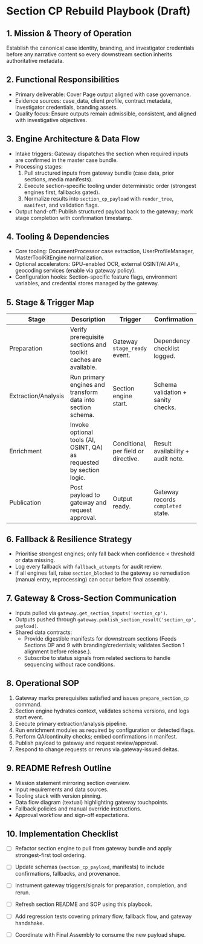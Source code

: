 # Section CP Rebuild Playbook (Draft)

## 1. Mission & Theory of Operation
Establish the canonical case identity, branding, and investigator credentials before any narrative content so every downstream section inherits authoritative metadata.

## 2. Functional Responsibilities
- Primary deliverable: Cover Page output aligned with case governance.
- Evidence sources: case_data, client profile, contract metadata, investigator credentials, branding assets.
- Quality focus: Ensure outputs remain admissible, consistent, and aligned with investigative objectives.

## 3. Engine Architecture & Data Flow
- Intake triggers: Gateway dispatches the section when required inputs are confirmed in the master case bundle.
- Processing stages:
  1. Pull structured inputs from gateway bundle (case data, prior sections, media manifests).
  2. Execute section-specific tooling under deterministic order (strongest engines first, fallbacks gated).
  3. Normalize results into `section_cp_payload` with `render_tree`, `manifest`, and validation flags.
- Output hand-off: Publish structured payload back to the gateway; mark stage completion with confirmation timestamp.

## 4. Tooling & Dependencies
- Core tooling: DocumentProcessor case extraction, UserProfileManager, MasterToolKitEngine normalization.
- Optional accelerators: GPU-enabled OCR, external OSINT/AI APIs, geocoding services (enable via gateway policy).
- Configuration hooks: Section-specific feature flags, environment variables, and credential stores managed by the gateway.

## 5. Stage & Trigger Map
| Stage | Description | Trigger | Confirmation |
|-------|-------------|---------|--------------|
| Preparation | Verify prerequisite sections and toolkit caches are available. | Gateway `stage_ready` event. | Dependency checklist logged. |
| Extraction/Analysis | Run primary engines and transform data into section schema. | Section engine start. | Schema validation + sanity checks. |
| Enrichment | Invoke optional tools (AI, OSINT, QA) as requested by section logic. | Conditional, per field or directive. | Result availability + audit note. |
| Publication | Post payload to gateway and request approval. | Output ready. | Gateway records `completed` state. |

## 6. Fallback & Resilience Strategy
- Prioritise strongest engines; only fall back when confidence < threshold or data missing.
- Log every fallback with `fallback_attempts` for audit review.
- If all engines fail, raise `section_blocked` to the gateway so remediation (manual entry, reprocessing) can occur before final assembly.

## 7. Gateway & Cross-Section Communication
- Inputs pulled via `gateway.get_section_inputs('section_cp')`.
- Outputs pushed through `gateway.publish_section_result('section_cp', payload)`.
- Shared data contracts:
  - Provide digestible manifests for downstream sections (Feeds Sections DP and 9 with branding/credentials; validates Section 1 alignment before release.).
  - Subscribe to status signals from related sections to handle sequencing without race conditions.

## 8. Operational SOP
1. Gateway marks prerequisites satisfied and issues `prepare_section_cp` command.
2. Section engine hydrates context, validates schema versions, and logs start event.
3. Execute primary extraction/analysis pipeline.
4. Run enrichment modules as required by configuration or detected flags.
5. Perform QA/continuity checks; embed confirmations in manifest.
6. Publish payload to gateway and request review/approval.
7. Respond to change requests or reruns via gateway-issued deltas.

## 9. README Refresh Outline
- Mission statement mirroring section overview.
- Input requirements and data sources.
- Tooling stack with version pinning.
- Data flow diagram (textual) highlighting gateway touchpoints.
- Fallback policies and manual override instructions.
- Approval workflow and sign-off expectations.

## 10. Implementation Checklist
- [ ] Refactor section engine to pull from gateway bundle and apply strongest-first tool ordering.
- [ ] Update schemas (`section_cp_payload`, manifests) to include confirmations, fallbacks, and provenance.
- [ ] Instrument gateway triggers/signals for preparation, completion, and rerun.
- [ ] Refresh section README and SOP using this playbook.
- [ ] Add regression tests covering primary flow, fallback flow, and gateway handshake.
- [ ] Coordinate with Final Assembly to consume the new payload shape.

